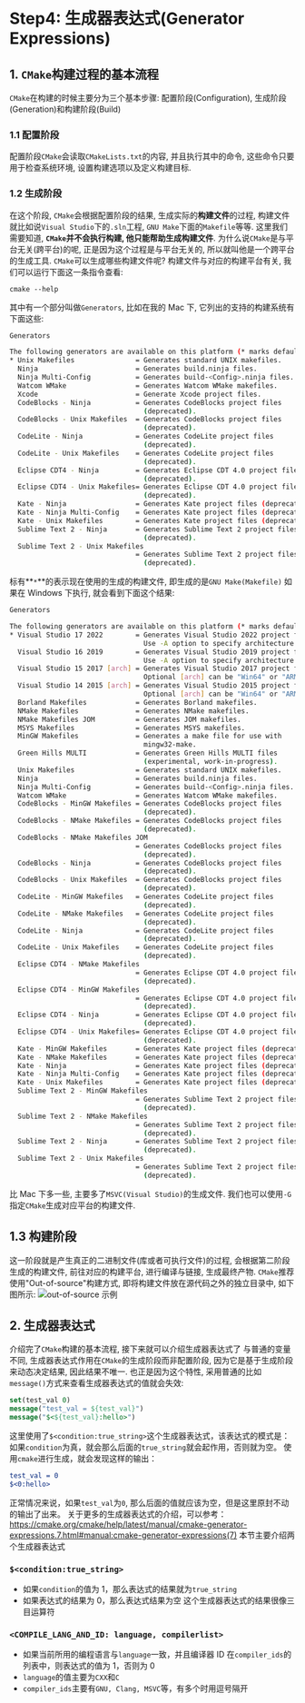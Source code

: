 # Step4: 生成器表达式(Generator Expressions)
## 1. `CMake`构建过程的基本流程
`CMake`在构建的时候主要分为三个基本步骤: 配置阶段(Configuration), 生成阶段(Generation)和构建阶段(Build)
### 1.1 配置阶段
配置阶段`CMake`会读取`CMakeLists.txt`的内容, 并且执行其中的命令, 这些命令只要用于检查系统环境, 设置构建选项以及定义构建目标.
### 1.2 生成阶段
在这个阶段, `CMake`会根据配置阶段的结果, 生成实际的**构建文件**的过程, 构建文件就比如说`Visual Studio`下的`.sln`工程, `GNU Make`下面的`Makefile`等等.
这里我们需要知道, **`CMake`并不会执行构建, 他只能帮助生成构建文件**.
为什么说`CMake`是与平台无关(跨平台)的呢, 正是因为这个过程是与平台无关的, 所以就叫他是一个跨平台的生成工具.
`CMake`可以生成哪些构建文件呢? 构建文件与对应的构建平台有关, 我们可以运行下面这一条指令查看:
```shell
cmake --help 
```
其中有一个部分叫做`Generators`, 比如在我的 Mac 下, 它列出的支持的构建系统有下面这些:
```bash
Generators

The following generators are available on this platform (* marks default):
* Unix Makefiles               = Generates standard UNIX makefiles.
  Ninja                        = Generates build.ninja files.
  Ninja Multi-Config           = Generates build-<Config>.ninja files.
  Watcom WMake                 = Generates Watcom WMake makefiles.
  Xcode                        = Generate Xcode project files.
  CodeBlocks - Ninja           = Generates CodeBlocks project files
                                 (deprecated).
  CodeBlocks - Unix Makefiles  = Generates CodeBlocks project files
                                 (deprecated).
  CodeLite - Ninja             = Generates CodeLite project files
                                 (deprecated).
  CodeLite - Unix Makefiles    = Generates CodeLite project files
                                 (deprecated).
  Eclipse CDT4 - Ninja         = Generates Eclipse CDT 4.0 project files
                                 (deprecated).
  Eclipse CDT4 - Unix Makefiles= Generates Eclipse CDT 4.0 project files
                                 (deprecated).
  Kate - Ninja                 = Generates Kate project files (deprecated).
  Kate - Ninja Multi-Config    = Generates Kate project files (deprecated).
  Kate - Unix Makefiles        = Generates Kate project files (deprecated).
  Sublime Text 2 - Ninja       = Generates Sublime Text 2 project files
                                 (deprecated).
  Sublime Text 2 - Unix Makefiles
                               = Generates Sublime Text 2 project files
                                 (deprecated).

```
标有**`*`**的表示现在使用的生成的构建文件, 即生成的是`GNU Make(Makefile)`
如果在 Windows 下执行, 就会看到下面这个结果:
```bash
Generators

The following generators are available on this platform (* marks default):
* Visual Studio 17 2022        = Generates Visual Studio 2022 project files.
                                 Use -A option to specify architecture.
  Visual Studio 16 2019        = Generates Visual Studio 2019 project files.
                                 Use -A option to specify architecture.
  Visual Studio 15 2017 [arch] = Generates Visual Studio 2017 project files.
                                 Optional [arch] can be "Win64" or "ARM".
  Visual Studio 14 2015 [arch] = Generates Visual Studio 2015 project files.
                                 Optional [arch] can be "Win64" or "ARM".
  Borland Makefiles            = Generates Borland makefiles.
  NMake Makefiles              = Generates NMake makefiles.
  NMake Makefiles JOM          = Generates JOM makefiles.
  MSYS Makefiles               = Generates MSYS makefiles.
  MinGW Makefiles              = Generates a make file for use with
                                 mingw32-make.
  Green Hills MULTI            = Generates Green Hills MULTI files
                                 (experimental, work-in-progress).
  Unix Makefiles               = Generates standard UNIX makefiles.
  Ninja                        = Generates build.ninja files.
  Ninja Multi-Config           = Generates build-<Config>.ninja files.
  Watcom WMake                 = Generates Watcom WMake makefiles.
  CodeBlocks - MinGW Makefiles = Generates CodeBlocks project files
                                 (deprecated).
  CodeBlocks - NMake Makefiles = Generates CodeBlocks project files
                                 (deprecated).
  CodeBlocks - NMake Makefiles JOM
                               = Generates CodeBlocks project files
                                 (deprecated).
  CodeBlocks - Ninja           = Generates CodeBlocks project files
                                 (deprecated).
  CodeBlocks - Unix Makefiles  = Generates CodeBlocks project files
                                 (deprecated).
  CodeLite - MinGW Makefiles   = Generates CodeLite project files
                                 (deprecated).
  CodeLite - NMake Makefiles   = Generates CodeLite project files
                                 (deprecated).
  CodeLite - Ninja             = Generates CodeLite project files
                                 (deprecated).
  CodeLite - Unix Makefiles    = Generates CodeLite project files
                                 (deprecated).
  Eclipse CDT4 - NMake Makefiles
                               = Generates Eclipse CDT 4.0 project files
                                 (deprecated).
  Eclipse CDT4 - MinGW Makefiles
                               = Generates Eclipse CDT 4.0 project files
                                 (deprecated).
  Eclipse CDT4 - Ninja         = Generates Eclipse CDT 4.0 project files
                                 (deprecated).
  Eclipse CDT4 - Unix Makefiles= Generates Eclipse CDT 4.0 project files
                                 (deprecated).
  Kate - MinGW Makefiles       = Generates Kate project files (deprecated).
  Kate - NMake Makefiles       = Generates Kate project files (deprecated).
  Kate - Ninja                 = Generates Kate project files (deprecated).
  Kate - Ninja Multi-Config    = Generates Kate project files (deprecated).
  Kate - Unix Makefiles        = Generates Kate project files (deprecated).
  Sublime Text 2 - MinGW Makefiles
                               = Generates Sublime Text 2 project files
                                 (deprecated).
  Sublime Text 2 - NMake Makefiles
                               = Generates Sublime Text 2 project files
                                 (deprecated).
  Sublime Text 2 - Ninja       = Generates Sublime Text 2 project files
                                 (deprecated).
  Sublime Text 2 - Unix Makefiles
                               = Generates Sublime Text 2 project files
                                 (deprecated).
```
比 Mac 下多一些, 主要多了`MSVC(Visual Studio)`的生成文件.
我们也可以使用`-G`指定`CMake`生成对应平台的构建文件.
## 1.3 构建阶段
这一阶段就是产生真正的二进制文件(库或者可执行文件)的过程, 会根据第二阶段生成的构建文件, 前往对应的构建平台, 进行编译与链接, 生成最终产物.
`CMake`推荐使用"Out-of-source"构建方式, 即将构建文件放在源代码之外的独立目录中, 如下图所示:
![out-of-source 示例](https://i-blog.csdnimg.cn/direct/9b07e1cf22654a50b6d8c5476db92a17.png)
## 2. 生成器表达式
介绍完了`CMake`构建的基本流程, 接下来就可以介绍生成器表达式了
与普通的变量不同, 生成器表达式作用在`CMake`的生成阶段而非配置阶段, 因为它是基于生成阶段来动态决定结果, 因此结果不唯一.
也正是因为这个特性, 采用普通的比如`message()`方式来查看生成器表达式的值就会失效:
```cmake
set(test_val 0)
message("test_val = ${test_val}")
message("$<${test_val}:hello>")
```
这里使用了`$<condition:true_string>`这个生成器表达式，该表达式的模式是：如果`condition`为真，就会那么后面的`true_string`就会起作用，否则就为空。
使用`cmake`进行生成，就会发现这样的输出：
```cmake
test_val = 0
$<0:hello>
```
正常情况来说，如果`test_val`为`0`, 那么后面的值就应该为空，但是这里原封不动的输出了出来。
关于更多的生成器表达式的介绍，可以参考：https://cmake.org/cmake/help/latest/manual/cmake-generator-expressions.7.html#manual:cmake-generator-expressions(7)
本节主要介绍两个生成器表达式

### **`$<condition:true_string>`**
- 如果`condition`的值为 1，那么表达式的结果就为`true_string`
- 如果表达式的结果为 0，那么表达式结果为空
这个生成器表达式的结果很像三目运算符

### **`<COMPILE_LANG_AND_ID: language, compilerlist>`**
- 如果当前所用的编程语言与`language`一致，并且编译器 ID 在`compiler_ids`的列表中，则表达式的值为 1，否则为 0
- `language`的值主要为`CXX`和`C`
- `compiler_ids`主要有`GNU, Clang, MSVC`等，有多个时用逗号隔开